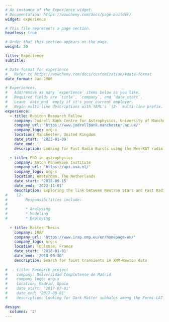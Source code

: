 ```yaml
---
# An instance of the Experience widget.
# Documentation: https://wowchemy.com/docs/page-builder/
widget: experience

# This file represents a page section.
headless: true

# Order that this section appears on the page.
weight: 20

title: Experience
subtitle:

# Date format for experience
#   Refer to https://wowchemy.com/docs/customization/#date-format
date_format: Jan 2006

# Experiences.
#   Add/remove as many `experience` items below as you like.
#   Required fields are `title`, `company`, and `date_start`.
#   Leave `date_end` empty if it's your current employer.
#   Begin multi-line descriptions with YAML's `|2-` multi-line prefix.
experience:
  - title: Rubicon Research Fellow
    company: Jodrell Bank Centre for Astrophysics, University of Manchester
    company_url: 'https://www.jodrellbank.manchester.ac.uk/'
    company_logo: org-x
    location: Manchester, United Kingdom
    date_start: '2023-01-09'
    date_end: ''
    description: Looking for Fast Radio Bursts using the MeerKAT radio telescope in South Africa

  - title: PhD in astrophysics
    company: Anton Pannekoek Institute
    company_url: 'https://api.uva.nl/'
    company_logo: org-x
    location: Amsterdam, The Netherlands
    date_start: '2018-09-15'
    date_end: '2022-11-01'
    description: Exploring the link between Neutron Stars and Fast Radio Bursts
#    |2-
#        Responsibilities include:
#        
#        * Analysing
#        * Modeling
#        * Deploying
        
  - title: Master Thesis
    company: IRAP
    company_url: 'https://www.irap.omp.eu/en/homepage-en/'
    company_logo: org-x
    location: Toulouse, France
    date_start: '2018-01-01'
    date_end: '2018-06-30'
    description: Search for faint transients in XMM-Newton data
    
#  - title: Research project
#    company: Universidad Complutense de Madrid
#    company_logo: org-x
#    location: Madrid, Spain
#    date_start: '2017-07-01'
#    date_end: '2017-08-01'
#    description: Looking for Dark Matter subhalos among the Fermi-LAT Third Source catalog

design:
  columns: '2'
---
```

